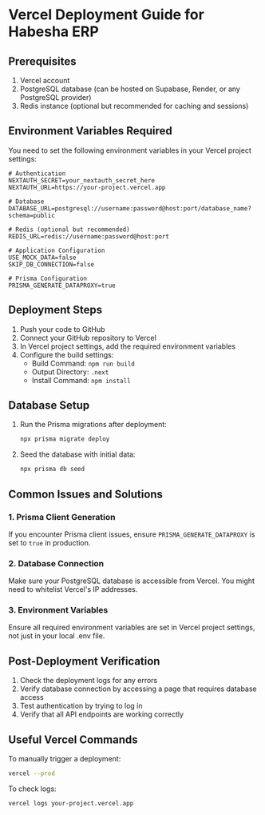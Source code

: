 # Vercel Deployment Guide for Habesha ERP

## Prerequisites
1. Vercel account
2. PostgreSQL database (can be hosted on Supabase, Render, or any PostgreSQL provider)
3. Redis instance (optional but recommended for caching and sessions)

## Environment Variables Required

You need to set the following environment variables in your Vercel project settings:

```
# Authentication
NEXTAUTH_SECRET=your_nextauth_secret_here
NEXTAUTH_URL=https://your-project.vercel.app

# Database
DATABASE_URL=postgresql://username:password@host:port/database_name?schema=public

# Redis (optional but recommended)
REDIS_URL=redis://username:password@host:port

# Application Configuration
USE_MOCK_DATA=false
SKIP_DB_CONNECTION=false

# Prisma Configuration
PRISMA_GENERATE_DATAPROXY=true
```

## Deployment Steps

1. Push your code to GitHub
2. Connect your GitHub repository to Vercel
3. In Vercel project settings, add the required environment variables
4. Configure the build settings:
   - Build Command: `npm run build`
   - Output Directory: `.next`
   - Install Command: `npm install`

## Database Setup

1. Run the Prisma migrations after deployment:
   ```bash
   npx prisma migrate deploy
   ```

2. Seed the database with initial data:
   ```bash
   npx prisma db seed
   ```

## Common Issues and Solutions

### 1. Prisma Client Generation
If you encounter Prisma client issues, ensure `PRISMA_GENERATE_DATAPROXY` is set to `true` in production.

### 2. Database Connection
Make sure your PostgreSQL database is accessible from Vercel. You might need to whitelist Vercel's IP addresses.

### 3. Environment Variables
Ensure all required environment variables are set in Vercel project settings, not just in your local .env file.

## Post-Deployment Verification

1. Check the deployment logs for any errors
2. Verify database connection by accessing a page that requires database access
3. Test authentication by trying to log in
4. Verify that all API endpoints are working correctly

## Useful Vercel Commands

To manually trigger a deployment:
```bash
vercel --prod
```

To check logs:
```bash
vercel logs your-project.vercel.app
```